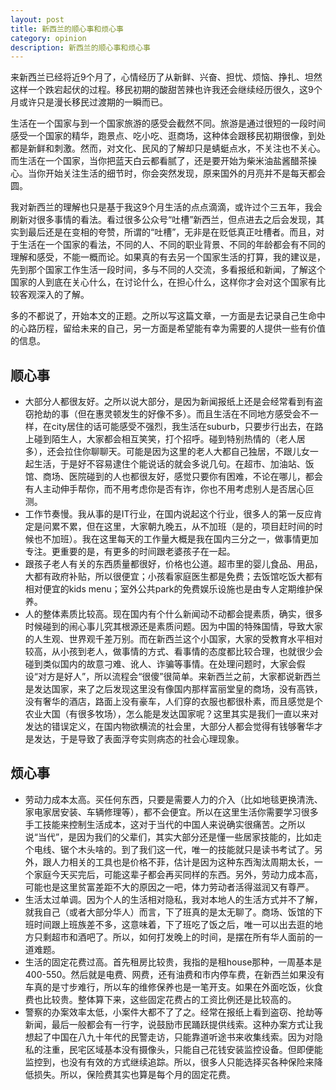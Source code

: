 ```yaml
---
layout: post
title: 新西兰的顺心事和烦心事
category: opinion
description: 新西兰的顺心事和烦心事
---
```


来新西兰已经将近9个月了，心情经历了从新鲜、兴奋、担忧、烦恼、挣扎、坦然这样一个跌宕起伏的过程。移民初期的酸甜苦辣也许我还会继续经历很久，这9个月或许只是漫长移民过渡期的一瞬而已。

生活在一个国家与到一个国家旅游的感受会截然不同。旅游是通过很短的一段时间感受一个国家的精华，跑景点、吃小吃、逛商场，这种体会跟移民初期很像，到处都是新鲜和刺激。然而，对文化、民风的了解却只是蜻蜓点水，不关注也不关心。而生活在一个国家，当你把蓝天白云都看腻了，还是要开始为柴米油盐酱醋茶操心。当你开始关注生活的细节时，你会突然发现，原来国外的月亮并不是每天都会圆。

我对新西兰的理解也只是基于我这9个月生活的点点滴滴，或许过个三五年，我会刷新对很多事情的看法。看过很多公众号“吐槽”新西兰，但点进去之后会发现，其实到最后还是在变相的夸赞，所谓的“吐槽”，无非是在贬低真正吐槽者。而且，对于生活在一个国家的看法，不同的人、不同的职业背景、不同的年龄都会有不同的理解和感受，不能一概而论。如果真的有去另一个国家生活的打算，我的建议是，先到那个国家工作生活一段时间，多与不同的人交流，多看报纸和新闻，了解这个国家的人到底在关心什么，在讨论什么，在担心什么，这样你才会对这个国家有比较客观深入的了解。

多的不都说了，开始本文的正题。之所以写这篇文章，一方面是去记录自己生命中的心路历程，留给未来的自己，另一方面是希望能有幸为需要的人提供一些有价值的信息。

## 顺心事

- 大部分人都很友好。之所以说大部分，是因为新闻报纸上还是会经常看到有盗窃抢劫的事（但在惠灵顿发生的好像不多）。而且生活在不同地方感受会不一样，在city居住的话可能感受不强烈，我生活在suburb，只要步行出去，在路上碰到陌生人，大家都会相互笑笑，打个招呼。碰到特别热情的（老人居多），还会拉住你聊聊天。可能是因为这里的老人大都自己独居，不跟儿女一起生活，于是好不容易逮住个能说话的就会多说几句。在超市、加油站、饭馆、商场、医院碰到的人也都很友好，感觉只要你有困难，不论在哪儿，都会有人主动伸手帮你，而不用考虑你是否有诈，你也不用考虑别人是否居心叵测。
- 工作节奏慢。我从事的是IT行业，在国内说起这个行业，很多人的第一反应肯定是问累不累，但在这里，大家朝九晚五，从不加班（是的，项目赶时间的时候也不加班）。我在这里每天的工作量大概是我在国内三分之一，做事情更加专注。更重要的是，有更多的时间跟老婆孩子在一起。
- 跟孩子老人有关的东西质量都很好，价格也公道。超市里的婴儿食品、用品，大都有政府补贴，所以很便宜；小孩看家庭医生都是免费；去饭馆吃饭大都有相对便宜的kids menu；室外公共park的免费娱乐设施也是由专人定期维护保养。
- 人的整体素质比较高。现在国内有个什么新闻动不动都会提素质，确实，很多时候碰到的闹心事儿究其根源还是素质问题。因为中国的特殊国情，导致大家的人生观、世界观千差万别。而在新西兰这个小国家，大家的受教育水平相对较高，从小孩到老人，做事情的方式、看事情的态度都比较合理，也就很少会碰到类似国内的故意刁难、讹人、诈骗等事情。在处理问题时，大家会假设“对方是好人”，所以流程会“很傻”很简单。来新西兰之前，大家都说新西兰是发达国家，来了之后发现这里没有像国内那样富丽堂皇的商场，没有高铁，没有奢华的酒店，路面上没有豪车，人们穿的衣服也都很朴素，而且感觉是个农业大国（有很多牧场），怎么能是发达国家呢？这里其实是我们一直以来对发达的错误定义，在国内物欲横流的社会里，大部分人都会觉得有钱够奢华才是发达，于是导致了表面浮夸实则病态的社会心理现象。

## 烦心事

- 劳动力成本太高。买任何东西，只要是需要人力的介入（比如地毯更换清洗、家电家居安装、车辆修理等），都不会便宜。所以在这里生活你需要学习很多手工技能来控制生活成本，这对于当代的中国人来说确实很痛苦。之所以说“当代”，是因为我们的父辈们，其实大部分还是懂一些居家技能的，比如走个电线、锯个木头啥的。到了我们这一代，唯一的技能就只是读书考试了。另外，跟人力相关的工具也是价格不菲，估计是因为这种东西淘汰周期太长，一个家庭今天买完后，可能这辈子都会再买同样的东西。另外，劳动力成本高，可能也是这里贫富差距不大的原因之一吧，体力劳动者活得滋润又有尊严。
- 生活太过单调。因为个人的生活相对隐私，我对本地人的生活方式并不了解，就我自己（或者大部分华人）而言，下了班真的是太无聊了。商场、饭馆的下班时间跟上班族差不多，这意味着，下了班吃了饭之后，唯一可以出去逛的地方只剩超市和酒吧了。所以，如何打发晚上的时间，是摆在所有华人面前的一道难题。
- 生活的固定花费过高。首先租房比较贵，我指的是租house那种，一周基本是400-550。然后就是电费、网费，还有油费和市内停车费，在新西兰如果没有车真的是寸步难行，所以车的维修保养也是一笔开支。如果在外面吃饭，伙食费也比较贵。整体算下来，这些固定花费占的工资比例还是比较高的。
- 警察的办案效率太低，小案件大都不了了之。经常在报纸上看到盗窃、抢劫等新闻，最后一般都会有一行字，说鼓励市民踊跃提供线索。这种办案方式让我想起了中国在八九十年代的民警走访，只能靠道听途书来收集线索。因为对隐私的注重，民宅区域基本没有摄像头，只能自己花钱安装监控设备。但即便能监控到，也没有有效的方式继续追踪。所以，很多人只能选择买各种保险来降低损失。所以，保险费其实也算是每个月的固定花费。